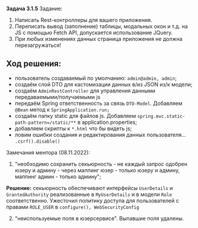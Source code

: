 **Задача 3.1.5**
Задание:
1. Написать Rest-контроллеры для вашего приложения.
2. Переписать вывод (заполнение) таблицы, модальных окон и т.д. на JS c помощью 
Fetch API, допускается использование JQuery.
3. При любых изменениях данных страница приложения не должна перезагружаться!

Ход решения:
-
- пользователь создаваемый по умолчанию: `admin@admin, admin`;
- создаём слой DTO для кастомизации данных в/из JSON из/к модели;
- создаём `AdminRestController` для управления данными передаваемыми/получаемыми js
- передаём Spring ответственность за связь `DTO-Model`. Добавляем `@Bean` метод к `SpringApplication.run;`
- создаём папку static для файлов js. Добавляем `spring.mvc.static-path-pattern=/static/**` 
в application.properties;
- добавляем скрипты к `*.html` что бы видеть js;
- ловим ошибки создания и редактирования данных пользователя... `.csrf().disable()`

Замечания ментора (08.11.2022):
1. "необходимо сохранить секьюрность - не каждый запрос одобрен юзеру и админу - через 
маппинг юзер - только юзеру и админу, маппинг админ - только админу";

**Решение:** секьюрность обеспечивают интерфейсы `UserDetails` и `GrantedAuthority`
реализованные в `MyUserDetails` и в модели `Role` соответственно.
Ужесточил политику доступа для пользователей с правами `ROLE_USER` в `configure(),
WebSecurityConfig`


2. "неиспользуемые поля в юзерсервисе".
Выпавшие поля удалены.
